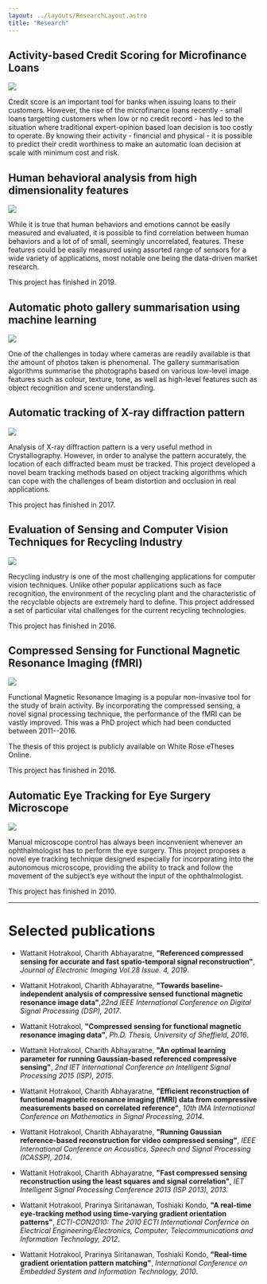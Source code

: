 ```yaml
---
layout: ../layouts/ResearchLayout.astro
title: "Research"
---
```


## Activity-based Credit Scoring for Microfinance Loans

![](../assets/images/research-7.jpg)

Credit score is an important tool for banks when issuing loans to their customers. However, the rise of the microfinance loans recently - small loans targetting customers when low or no credit record - has led to the situation where traditional expert-opinion based loan decision is too costly to operate. By knowing their activity - financial and physical - it is possible to predict their credit worthiness to make an automatic loan decision at scale with minimum cost and risk.

## Human behavioral analysis from high dimensionality features

![](../assets/images/research-6-436x287.png)

While it is true that human behaviors and emotions cannot be easily measured and evaluated, it is possible to find correlation between human behaviors and a lot of of small, seemingly uncorrelated, features. These features could be easily measured using assorted range of sensors for a wide variety of applications, most notable one being the data-driven market research.

This project has finished in 2019.

## Automatic photo gallery summarisation using machine learning

![](../assets/images/research-5-436x245.jpg)

One of the challenges in today where cameras are readily available is that the amount of photos taken is phenomenal. The gallery summarisation algorithms summarise the photographs based on various low-level image features such as colour, texture, tone, as well as high-level features such as object recognition and scene understanding.

## Automatic tracking of X-ray diffraction pattern

![](../assets/images/research-4-436x436.jpg)

Analysis of X-ray diffraction pattern is a very useful method in Crystallography. However, in order to analyse the pattern accurately, the location of each diffracted beam must be tracked. This project developed a novel beam tracking methods based on object tracking algorithms which can cope with the challenges of beam distortion and occlusion in real applications.

This project has finished in 2017.

## Evaluation of Sensing and Computer Vision Techniques for Recycling Industry

![](../assets/images/research-3-320x320.png)

Recycling industry is one of the most challenging applications for computer vision techniques. Unlike other popular applications such as face recognition, the environment of the recycling plant and the characteristic of the recyclable objects are extremely hard to define. This project addressed a set of particular vital challenges for the current recycling technologies.

This project has finished in 2016.

## Compressed Sensing for Functional Magnetic Resonance Imaging (fMRI)

![](../assets/images/research-2-273x320.jpg)

Functional Magnetic Resonance Imaging is a popular non-invasive tool for the study of brain activity. By incorporating the compressed sensing, a novel signal processing technique, the performance of the fMRI can be vastly improved. This was a PhD project which had been conducted between 2011--2016.

The thesis of this project is publicly available on White Rose eTheses Online.

This project has finished in 2016.

## Automatic Eye Tracking for Eye Surgery Microscope

![](../assets/images/research-1-300x300.jpg)

Manual microscope control has always been inconvenient whenever an ophthalmologist has to perform the eye surgery. This project proposes a novel eye tracking technique designed especially for incorporating into the autonomous microscope, providing the ability to track and follow the movement of the subject’s eye without the input of the ophthalmologist.

This project has finished in 2010.

---

# Selected publications

- Wattanit Hotrakool, Charith Abhayaratne, **"Referenced compressed sensing for accurate and fast spatio-temporal signal reconstruction"**, _Journal of Electronic Imaging Vol.28 Issue. 4, 2019_.

- Wattanit Hotrakool, Charith Abhayaratne, **"Towards baseline-independent analysis of compressive sensed functional magnetic resonance image data"**,_22nd IEEE International Conference on Digital Signal Processing (DSP), 2017_.

- Wattanit Hotrakool, **"Compressed sensing for functional magnetic resonance imaging data"**, _Ph.D. Thesis, University of Sheffield, 2016_.

- Wattanit Hotrakool, Charith Abhayaratne, **"An optimal learning parameter for running Gaussian-based referenced compressive sensing"**, _2nd IET International Conference on Intelligent Signal Processing 2015 (ISP), 2015_.

- Wattanit Hotrakool, Charith Abhayaratne, **"Efficient reconstruction of functional magnetic resonance imaging (fMRI) data from compressive measurements based on correlated reference"**, _10th IMA International Conference on Mathematics in Signal Processing, 2014_.

- Wattanit Hotrakool, Charith Abhayaratne, **"Running Gaussian reference-based reconstruction for video compressed sensing"**, _IEEE International Conference on Acoustics, Speech and Signal Processing (ICASSP), 2014_.

- Wattanit Hotrakool, Charith Abhayaratne, **"Fast compressed sensing reconstruction using the least squares and signal correlation"**, _IET Intelligent Signal Processing Conference 2013 (ISP 2013), 2013_.

- Wattanit Hotrakool, Prarinya Siritanawan, Toshiaki Kondo, **"A real-time eye-tracking method using time-varying gradient orientation patterns"**, _ECTI-CON2010: The 2010 ECTI International Confernce on Electrical Engineering/Electronics, Computer, Telecommunications and Information Technology, 2012_.

- Wattanit Hotrakool, Prarinya Siritanawan, Toshiaki Kondo, **"Real-time gradient orientation pattern matching"**, _International Conference on Embedded System and Information Technology, 2010_.
